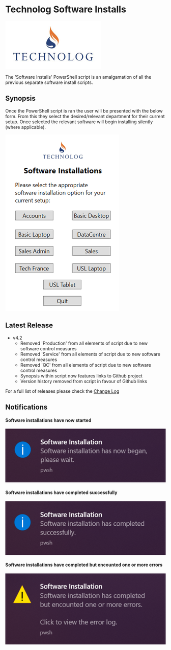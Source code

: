 # Technolog Software Installs

[![Technolog Logo](/Media/Technolog_Logo.jpg)](https://www.technolog.com/)

The 'Software Installs' PowerShell script is an amalgamation of all the previous separate software install scripts.

## Synopsis

Once the PowerShell script is ran the user will be presented with the below form. From this they select the desired/relevant department for their current setup. Once selected the relevant software will begin installing silently (where applicable).

![Software Installs GUI](/Samples/Software_Installs_GUI.PNG)

## Latest Release

- v4.2
    * Removed 'Production' from all elements of script due to new software control measures
    * Removed 'Service' from all elements of script due to new software control measures
    * Removed 'QC' from all elements of script due to new software control measures
    * Synopsis within script now features links to Github project
    * Version history removed from script in favour of Github links

For a full list of releases please check the [Change Log](CHANGES.md)

## Notifications

#### Software installations have now started

![Start Notification](/Samples/Installation_Started.PNG)

#### Software installations have completed successfully

![End Notification Success](/Samples/Installation_Completed_Success.PNG)

#### Software installations have completed but encounted one or more errors

![End Notification Error](/Samples/Installation_Completed_Errors.PNG)
